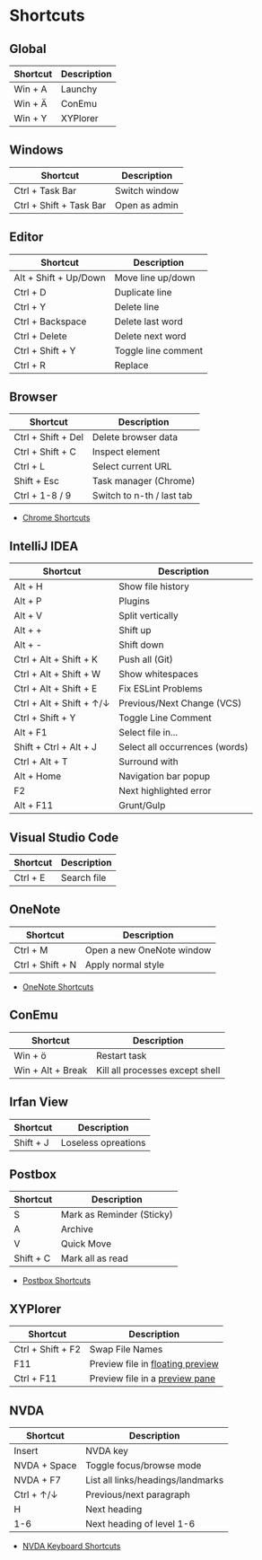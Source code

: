 # Shortcuts

## Global

| Shortcut              | Description            |
| --------------------- | ---------------------- |
| Win + A               | Launchy                |
| Win + Ä               | ConEmu                 |
| Win + Y               | XYPlorer               |

## Windows

| Shortcut                | Description            |
| ----------------------- | ---------------------- |
| Ctrl + Task Bar         | Switch window          |
| Ctrl + Shift + Task Bar | Open as admin          |

## Editor

| Shortcut              | Description            |
| --------------------- | ---------------------- |
| Alt + Shift + Up/Down | Move line up/down      |
| Ctrl + D              | Duplicate line         |
| Ctrl + Y              | Delete line            |
| Ctrl + Backspace      | Delete last word       |
| Ctrl + Delete         | Delete next word       |
| Ctrl + Shift + Y      | Toggle line comment    |
| Ctrl + R              | Replace                |

## Browser

| Shortcut              | Description               |
| --------------------- | ------------------------- |
| Ctrl + Shift + Del    | Delete browser data       |
| Ctrl + Shift + C      | Inspect element           |
| Ctrl + L              | Select current URL        |
| Shift + Esc           | Task manager (Chrome)     |
| Ctrl + 1-8 / 9        | Switch to n-th / last tab |

 - [Chrome Shortcuts](https://support.google.com/chrome/answer/157179)

## IntelliJ IDEA

| Shortcut                 | Description                        |
| ------------------------ | ---------------------------------- |
| Alt + H                  | Show file history                  |
| Alt + P                  | Plugins                            |
| Alt + V                  | Split vertically                   |
| Alt + +                  | Shift up                           |
| Alt + -                  | Shift down                         |
| Ctrl + Alt + Shift + K   | Push all (Git)                     |
| Ctrl + Alt + Shift + W   | Show whitespaces                   |
| Ctrl + Alt + Shift + E   | Fix ESLint Problems                |
| Ctrl + Alt + Shift + ↑/↓ | Previous/Next Change (VCS)         |
| Ctrl + Shift + Y         | Toggle Line Comment                |
| Alt + F1                 | Select file in...                  |
| Shift + Ctrl + Alt + J   | Select all occurrences (words)     |
| Ctrl + Alt + T           | Surround with                      |
| Alt + Home               | Navigation bar popup               |
| F2                       | Next highlighted error             |
| Alt + F11                | Grunt/Gulp                         |

## Visual Studio Code

| Shortcut              | Description            |
| --------------------- | ---------------------- |
| Ctrl + E              | Search file            |

## OneNote

| Shortcut              | Description               |
| --------------------- | ------------------------- |
| Ctrl + M              | Open a new OneNote window |
| Ctrl + Shift + N      | Apply normal style        |

 - [OneNote Shortcuts](http://office.microsoft.com/en-us/onenote-help/keyboard-shortcuts-in-onenote-2013-HA102749248.aspx)

## ConEmu

| Shortcut              | Description                      |
| --------------------- | -------------------------------- |
| Win + ö               | Restart task                     |
| Win + Alt + Break     | Kill all processes except shell  |

## Irfan View

| Shortcut              | Description            |
| --------------------- | ---------------------- |
| Shift + J             | Loseless opreations    |

## Postbox

| Shortcut              | Description               |
| --------------------- | ------------------------- |
| S                     | Mark as Reminder (Sticky) |
| A                     | Archive                   |
| V                     | Quick Move                |
| Shift + C             | Mark all as read          |

 - [Postbox Shortcuts](http://support.postbox-inc.com/hc/en-us/articles/207223207-Postbox-Keyboard-Shortcuts)

## XYPlorer

| Shortcut              | Description                    |
| --------------------- | ------------------------------ |
| Ctrl + Shift + F2     | Swap File Names                |
| F11                   | Preview file in [floating preview](https://www.xyplorer.com/release_11.20.php#FloatingPreview) |
| Ctrl + F11            | Preview file in a [preview pane](https://www.xyplorer.com/release_16.40.php#PP) |

## NVDA

| Shortcut              | Description                       |
| --------------------- | --------------------------------- |
| Insert                | NVDA key                          |
| NVDA + Space          | Toggle focus/browse mode          |
| NVDA + F7             | List all links/headings/landmarks |
| Ctrl + ↑/↓            | Previous/next paragraph           |
| H                     | Next heading                      |
| 1-6                   | Next heading of level 1-6         |

 - [NVDA Keyboard Shortcuts](https://dequeuniversity.com/screenreaders/nvda-keyboard-shortcuts)
